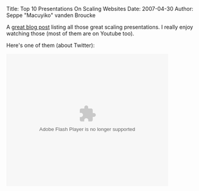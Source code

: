 Title: Top 10 Presentations On Scaling Websites
Date: 2007-04-30
Author: Seppe "Macuyiko" vanden Broucke

A [great blog post](http://poorbuthappy.com/ease/archives/2007/04/29/3616/the-top-10-presentation-on-scaling-websites-twitter-flickr-bloglines-vox-and-more) listing all those great scaling presentations. I really enjoy watching those (most of them are on Youtube too).

Here's one of them (about Twitter):

<object type="application/x-shockwave-flash" data="https://s3.amazonaws.com:443/slideshare/ssplayer.swf?id=41197&amp;doc=scaling-twitter-12758" height="348" width="425"><param name="movie" value="https://s3.amazonaws.com:443/slideshare/ssplayer.swf?id=41197&amp;doc=scaling-twitter-12758"></object>

